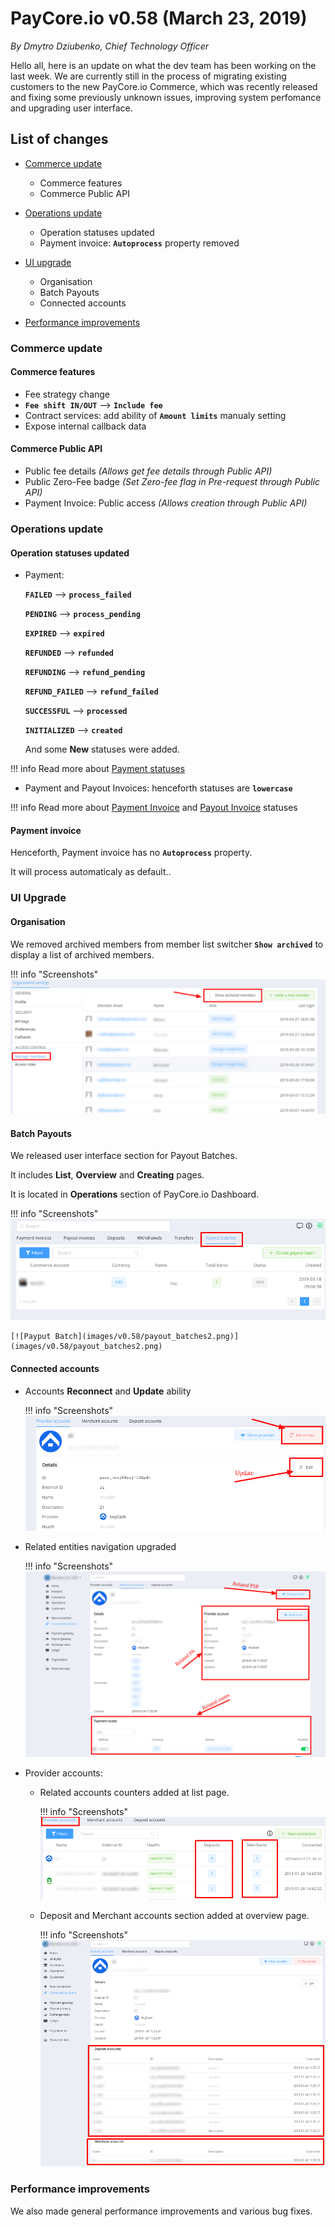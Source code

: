# **PayCore.io v0.58 (March 23, 2019)**

*By Dmytro Dziubenko, Chief Technology Officer*

Hello all, here is an update on what the dev team has been working on the last week. We are currently still in the process of migrating existing customers to the new  PayCore.io Commerce, which was recently released and fixing some previously unknown issues, improving system perfomance and upgrading user interface.

## List of changes
   
- [Commerce update](#commerce-update)
  
    - Commerce features
    - Commerce Public API
    
- [Operations update](#operations-update)
   
    - Operation statuses updated 
    - Payment invoice: **`Autoprocess`** property removed

- [UI upgrade](#ui-upgrade)
    
    - Organisation
    - Batch Payouts
    - Connected accounts

- [Performance improvements](#performance-improvements)

### Commerce update

#### Commerce features 

- Fee strategy change
- **`Fee shift IN/OUT`** —> **`Include fee`**</li>
- Contract services: add ability of **`Amount limits`** manualy setting
- Expose internal callback data

#### Commerce Public API

- Public fee details _(Allows get fee details through Public API)_
- Public Zero-Fee badge _(Set Zero-fee flag in Pre-request through Public API)_
- Payment Invoice: Public access _(Allows creation through Public API)_

### Operations update

#### Operation statuses updated 

- Payment:

  **`FAILED`** --> **`process_failed`**

  **`PENDING`** --> **`process_pending`**

  **`EXPIRED`** --> **`expired`**

  **`REFUNDED`** --> **`refunded`**

  **`REFUNDING`** --> **`refund_pending`**

  **`REFUND_FAILED`** --> **`refund_failed`**

  **`SUCCESSFUL`** --> **`processed`**

  **`INITIALIZED`** --> **`created`**

  And some **New** statuses were added.

!!! info
    Read more about  [Payment statuses](/products/payment-gateway/payments/#payment-status)

- Payment and Payout Invoices: henceforth statuses are **`lowercase`**

!!! info
    Read more about  [Payment Invoice](/products/commerce/operations/payment-invoice/overview/#statuses) and [Payout Invoice](/products/commerce/operations/payout-invoice/overview/#statuses)  statuses

#### Payment invoice 

Henceforth, Payment invoice has no **`Autoprocess`** property.

It will process automaticaly as default..

### UI Upgrade

#### Organisation

We removed archived members from member list switcher **`Show archived`** to display a list of archived members.

!!! info "Screenshots"
    [![Archived](images/v0.58/org_archived.png)](images/v0.58/org_archived.png)

#### Batch Payouts

We released user interface section for Payout Batches. 

It includes **List**, **Overview** and **Creating** pages. 

It is located in **Operations** section of PayCore.io Dashboard.
  
!!! info "Screenshots"
    [![Payput Batch](images/v0.58/payout_batches1.png)](images/v0.58/payout_batches1.png)

    [![Payput Batch](images/v0.58/payout_batches2.png)](images/v0.58/payout_batches2.png)

#### Connected accounts

- Accounts <b>Reconnect</b> and <b>Update</b> ability
    
    !!! info "Screenshots"
        [![Connected accounts](images/v0.58/conn_acc_reconnect.png)](images/v0.58/conn_acc_reconnect.png)

- Related entities navigation upgraded
    
    !!! info "Screenshots"
        [![Connected accounts](images/v0.58/conn_acc_nav.png)](images/v0.58/conn_acc_nav.png)

- Provider accounts: 
    - Related accounts counters added at list page. 
      
        !!! info "Screenshots"
            [![Connected accounts](images/v0.58/provider_accounts1.png)](images/v0.58/provider_accounts1.png)

    - Deposit and Merchant accounts section added at overview page.
      
        !!! info "Screenshots"
            [![Connected accounts](images/v0.58/provider_accounts2.png)](images/v0.58/provider_accounts2.png)

<!--
### New Integrations

We have established a new integration with:

  Provider | Name  |
|:-:|:-:|
|<a href ="https://www.skrill.com/" target="_blank" rel="noopener"><img src="https://static.openfintech.io/payment_providers/skrill/logo.svg " height="20px"></a>   | Skrill (Payment gateway) |
| <a href ="https://paymega.eu/" target="_blank" rel="noopener"><img src="https://static.openfintech.io/payment_providers/paymega/logo.svg " height="20px"> </a>  | Paymega.eu  (Payment gateway) |

For a list of all available integrations, please visit [Payment Providers](https://dashboard.paycore.io/connect-directory/payment-providers) page.
-->

### Performance improvements

We also made general performance improvements and various bug fixes.


